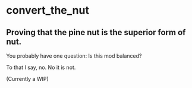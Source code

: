 # convert_the_nut 
## Proving that the pine nut is the superior form of nut.

You probably have one question: Is this mod balanced?

To that I say, no. No it is not.

(Currently a WIP)
